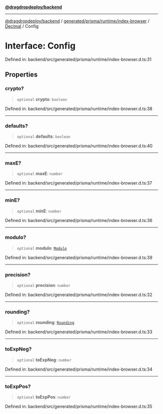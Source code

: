 [**@dragdropdeploy/backend**](../../../../../../../README.md)

***

[@dragdropdeploy/backend](../../../../../../../README.md) / [generated/prisma/runtime/index-browser](../../../README.md) / [Decimal](../README.md) / Config

# Interface: Config

Defined in: backend/src/generated/prisma/runtime/index-browser.d.ts:31

## Properties

### crypto?

> `optional` **crypto**: `boolean`

Defined in: backend/src/generated/prisma/runtime/index-browser.d.ts:38

***

### defaults?

> `optional` **defaults**: `boolean`

Defined in: backend/src/generated/prisma/runtime/index-browser.d.ts:40

***

### maxE?

> `optional` **maxE**: `number`

Defined in: backend/src/generated/prisma/runtime/index-browser.d.ts:37

***

### minE?

> `optional` **minE**: `number`

Defined in: backend/src/generated/prisma/runtime/index-browser.d.ts:36

***

### modulo?

> `optional` **modulo**: [`Modulo`](../type-aliases/Modulo.md)

Defined in: backend/src/generated/prisma/runtime/index-browser.d.ts:39

***

### precision?

> `optional` **precision**: `number`

Defined in: backend/src/generated/prisma/runtime/index-browser.d.ts:32

***

### rounding?

> `optional` **rounding**: [`Rounding`](../type-aliases/Rounding.md)

Defined in: backend/src/generated/prisma/runtime/index-browser.d.ts:33

***

### toExpNeg?

> `optional` **toExpNeg**: `number`

Defined in: backend/src/generated/prisma/runtime/index-browser.d.ts:34

***

### toExpPos?

> `optional` **toExpPos**: `number`

Defined in: backend/src/generated/prisma/runtime/index-browser.d.ts:35
